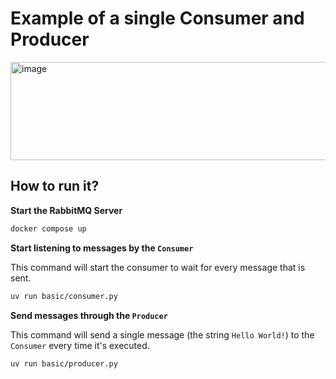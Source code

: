 # Example of a single Consumer and Producer
<img width="595" height="157" alt="image" src="https://github.com/user-attachments/assets/e2885b37-933e-406e-94ca-a27f3a95aebd" />

## How to run it?
**Start the RabbitMQ Server**
```bash
docker compose up
```

**Start listening to messages by the `Consumer`**

This command will start the consumer to wait for every message that is sent.
```bash
uv run basic/consumer.py
```

**Send messages through the `Producer`**

This command will send a single message (the string `Hello World!`) to the `Consumer` every time it's executed.
```bash
uv run basic/producer.py
```
